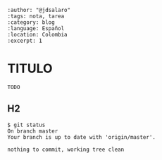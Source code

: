 
```{post} 2023-07-18
:author: "@jdsalaro"
:tags: nota, tarea
:category: blog
:language: Español
:location: Colombia
:excerpt: 1
```

# TITULO

`TODO`

## H2

```console
$ git status 
On branch master
Your branch is up to date with 'origin/master'.

nothing to commit, working tree clean
```
